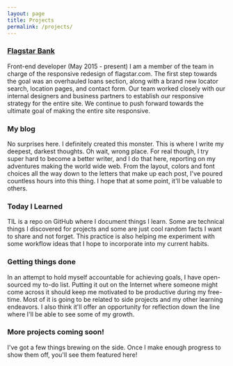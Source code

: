 ```yaml
---
layout: page
title: Projects
permalink: /projects/
---
```

<h3 id="flagstar-bank"><a href="{{ site.baseurl}}/projects/flagstar" class="post-link">Flagstar Bank</a></h3>
Front-end developer (May 2015 - present)  
I am a member of the team in charge of the responsive redesign of flagstar.com. The first step towards the goal was an overhauled loans section, along with a brand new locator search, location pages, and contact form.
Our team worked closely with our internal designers and business partners to establish our responsive strategy for the entire site. We continue to push forward towards the ultimate goal of making the entire site responsive.
<!--a href="{{ site.baseurl}}/projects/flagstar" class="read-more">See more of my work on flagstar.com...</a-->

### My blog
No surprises here. I definitely created this monster. This is where I write my deepest, darkest thoughts. Oh wait, wrong place. For real though, I try super hard to become a better writer, and I do that here, reporting on my adventures making the world wide web. From the layout, colors and font choices all the way down to the letters that make up each post, I've poured countless hours into this thing. I hope that at some point, it'll be valuable to others.  
<!--a href="#" class="read-more">Here's an in-depth look at kingbryan.me...</a-->

### Today I Learned
TIL is a repo on GitHub where I document things I learn. Some are technical things I discovered for projects and some are just cool random facts I want to share and not forget. This practice is also helping me experiment with some workflow ideas that I hope to incorporate into my current habits.  
<!--a href="#" class="read-more">Check out what I learned today!</a-->

### Getting things done
In an attempt to hold myself accountable for achieving goals, I have open-sourced my to-do list. Putting it out on the Internet where someone might come across it should keep me motivated to be productive during my free-time. Most of it is going to be related to side projects and my other learning endeavors. I also think it'll offer an opportunity for reflection down the line where I'll be able to see some of my growth.
<!--a href="https://github.com/kingbryan/getting-things-done" class="read-more">What have I been up to?</a-->

### More projects coming soon!
I've got a few things brewing on the side. Once I make enough progress to show them off, you'll see them featured here!
